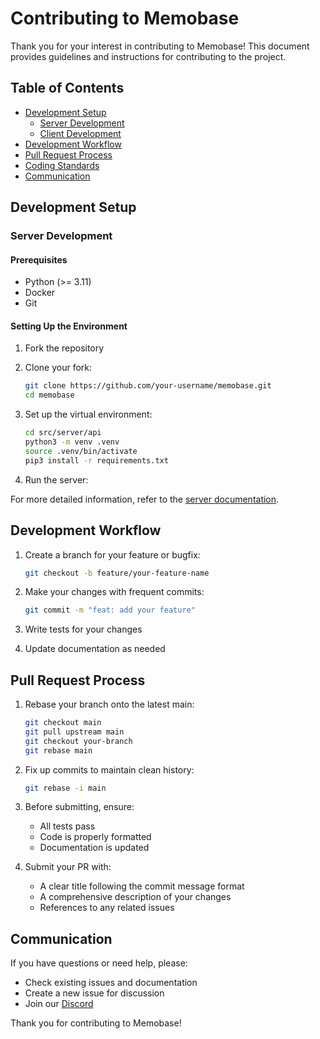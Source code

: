 # Contributing to Memobase

Thank you for your interest in contributing to Memobase! This document provides guidelines and instructions for contributing to the project.

## Table of Contents
- [Development Setup](#development-setup)
  - [Server Development](#server-development)
  - [Client Development](#client-development)
- [Development Workflow](#development-workflow)
- [Pull Request Process](#pull-request-process)
- [Coding Standards](#coding-standards)
- [Communication](#communication)

## Development Setup

### Server Development

#### Prerequisites
- Python (>= 3.11)
- Docker
- Git

#### Setting Up the Environment
1. Fork the repository
2. Clone your fork:
   ```bash
   git clone https://github.com/your-username/memobase.git
   cd memobase
   ```

3. Set up the virtual environment:
   ```bash
   cd src/server/api
   python3 -m venv .venv
   source .venv/bin/activate
   pip3 install -r requirements.txt
   ```

4. Run the server:

For more detailed information, refer to the [server documentation](https://github.com/memodb-io/memobase/blob/main/src/server/readme.md).


## Development Workflow

1. Create a branch for your feature or bugfix:
   ```bash
   git checkout -b feature/your-feature-name
   ```

2. Make your changes with frequent commits:
   ```bash
   git commit -m "feat: add your feature"
   ```

3. Write tests for your changes

4. Update documentation as needed

## Pull Request Process

1. Rebase your branch onto the latest main:
   ```bash
   git checkout main
   git pull upstream main
   git checkout your-branch
   git rebase main
   ```

2. Fix up commits to maintain clean history:
   ```bash
   git rebase -i main
   ```

3. Before submitting, ensure:
   - All tests pass
   - Code is properly formatted
   - Documentation is updated

4. Submit your PR with:
   - A clear title following the commit message format
   - A comprehensive description of your changes
   - References to any related issues

## Communication

If you have questions or need help, please:

- Check existing issues and documentation
- Create a new issue for discussion
- Join our [Discord](https://discord.com/invite/YdgwU4d9NB)

Thank you for contributing to Memobase!

